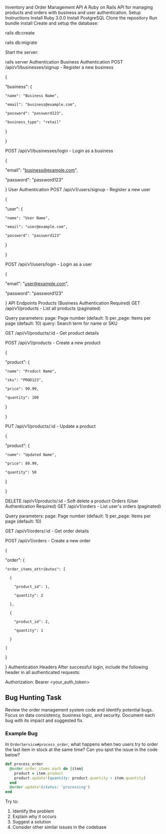 Inventory and Order Management API
A Ruby on Rails API for managing products and orders with business and user authentication.
Setup Instructions
Install Ruby 3.0.0
Install PostgreSQL
Clone the repository
Run bundle install
Create and setup the database:

rails db:create

rails db:migrate

Start the server:

rails server
Authentication
Business Authentication
POST /api/v1/businesses/signup - Register a new business

{

  "business": {

    "name": "Business Name",

    "email": "business@example.com",

    "password": "password123",

    "business_type": "retail"

  }

}

POST /api/v1/businesses/login - Login as a business

{

  "email": "business@example.com",

  "password": "password123"

}
User Authentication
POST /api/v1/users/signup - Register a new user

{

  "user": {

    "name": "User Name",

    "email": "user@example.com",

    "password": "password123"

  }

}

POST /api/v1/users/login - Login as a user

{

  "email": "user@example.com",

  "password": "password123"

}
API Endpoints
Products (Business Authentication Required)
GET /api/v1/products - List all products (paginated)

Query parameters:
page: Page number (default: 1)
per_page: Items per page (default: 10)
query: Search term for name or SKU

GET /api/v1/products/:id - Get product details

POST /api/v1/products - Create a new product

{

  "product": {

    "name": "Product Name",

    "sku": "PROD123",

    "price": 99.99,

    "quantity": 100

  }

}

PUT /api/v1/products/:id - Update a product

{

  "product": {

    "name": "Updated Name",

    "price": 89.99,

    "quantity": 50

  }

}

DELETE /api/v1/products/:id - Soft delete a product
Orders (User Authentication Required)
GET /api/v1/orders - List user's orders (paginated)

Query parameters:
page: Page number (default: 1)
per_page: Items per page (default: 10)

GET /api/v1/orders/:id - Get order details

POST /api/v1/orders - Create a new order

{

  "order": {

    "order_items_attributes": [

      {

        "product_id": 1,

        "quantity": 2

      },

      {

        "product_id": 2,

        "quantity": 1

      }

    ]

  }

}
Authentication Headers
After successful login, include the following header in all authenticated requests:

Authorization: Bearer <your_auth_token>





## Bug Hunting Task

Review the order management system code and identify potential bugs. Focus on data consistency, business logic, and security. Document each bug with its impact and suggested fix.

### Example Bug

In `OrderService#process_order`, what happens when two users try to order the last item in stock at the same time? Can you spot the issue in the code below?

```ruby
def process_order
  @order.order_items.each do |item|
    product = item.product
    product.update!(quantity: product.quantity - item.quantity)
  end
  @order.update!(status: 'processing')
end
```

Try to:
1. Identify the problem
2. Explain why it occurs
3. Suggest a solution
4. Consider other similar issues in the codebase
